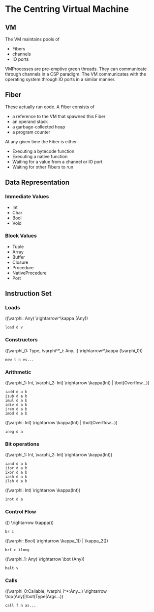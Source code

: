 # The Centring Virtual Machine

## VM

The VM maintains pools of

* Fibers
* channels
* IO ports

VMProcesses are pre-emptive green threads. They can communicate through channels
in a CSP paradigm. The VM communicates with the operating system through IO
ports in a similar manner.

## Fiber

These actually run code. A Fiber consists of

* a reference to the VM that spawned this Fiber
* an operand stack
* a garbage-collected heap
* a program counter

At any given time the Fiber is either

* Executing a bytecode function
* Executing a native function
* Waiting for a value from a channel or IO port
* Waiting for other Fibers to run

## Data Representation

### Immediate Values

* Int
* Char
* Bool
* Void

### Block Values

* Tuple
* Array
* Buffer
* Closure
* Procedure
* NativeProcedure
* Port

## Instruction Set

### Loads

\((\varphi: Any) \rightarrow^\kappa (Any)\)

    load d v

### Constructors

\((\varphi_0: Type, \varphi^*_i: Any...) \rightarrow^\kappa (\varphi_0)\)

    new t n vs...

### Arithmetic

\((\varphi_1: Int, \varphi_2: Int) \rightarrow \kappa(Int) | \bot(Overflow...)\)

    iadd d a b
    isub d a b
    imul d a b
    idiv d a b
    irem d a b
    imod d a b

\((\varphi: Int) \rightarrow \kappa(Int) | \bot(Overflow...)\)

    ineg d a

### Bit operations

\((\varphi_1: Int, \varphi_2: Int) \rightarrow \kappa(Int)\)

    iand d a b
    iior d a b
    ixor d a b
    iash d a b
    ilsh d a b

\((\varphi: Int) \rightarrow \kappa(Int)\)

    inot d a

### Control Flow

\(() \rightarrow \kappa()\)

    br i

\((\varphi: Bool) \rightarrow \kappa_1() | \kappa_2()\)

    brf c ilong

\((\varphi_1: Any) \rightarrow \bot (Any)\)

    halt v

### Calls

\((\varphi_0:Callable, \varphi_i^*:Any...) \rightarrow 
  \top(Any)|\bot(Type|Args...)\)

    call f n as...

<!-- Comparisons (??) -->
